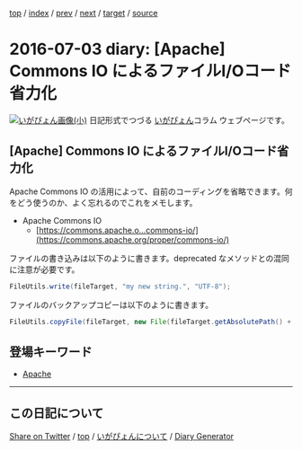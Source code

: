 [top](../index.html) 
 / [index](index.html) 
 / [prev](ig160630.html) 
 / [next](ig160704.html) 
 / [target](https://igapyon.github.io/diary/2016/ig160703.html) 
 / [source](https://github.com/igapyon/diary/blob/gh-pages/2016/ig160703.src.md) 

2016-07-03 diary: [Apache] Commons IO によるファイルI/Oコード省力化
=====================================================================================================
[![いがぴょん画像(小)](https://igapyon.github.io/diary/images/iga200306s.jpg "いがぴょん")](https://igapyon.github.io/diary/memo/memoigapyon.html) 日記形式でつづる [いがぴょん](https://igapyon.github.io/diary/memo/memoigapyon.html)コラム ウェブページです。

## [Apache] Commons IO によるファイルI/Oコード省力化

Apache Commons IO の活用によって、自前のコーディングを省略できます。何をどう使うのか、よく忘れるのでこれをメモします。

* Apache Commons IO
  * [https://commons.apache.o...commons-io/](https://commons.apache.org/proper/commons-io/)


ファイルの書き込みは以下のように書きます。deprecated なメソッドとの混同に注意が必要です。

```java
FileUtils.write(fileTarget, "my new string.", "UTF-8");
```


ファイルのバックアップコピーは以下のように書きます。

```java
FileUtils.copyFile(fileTarget, new File(fileTarget.getAbsolutePath() + ".orig"), true);
```

## 登場キーワード

* [Apache](../keyword/apache.html)

----------------------------------------------------------------------------------------------------

## この日記について

[Share on Twitter](https://twitter.com/intent/tweet?hashtags=igapyon%2Cdiary%2C%E3%81%84%E3%81%8C%E3%81%B4%E3%82%87%E3%82%93%2CApache&text=%5BApache%5D+Commons+IO+%E3%81%AB%E3%82%88%E3%82%8B%E3%83%95%E3%82%A1%E3%82%A4%E3%83%ABI%2FO%E3%82%B3%E3%83%BC%E3%83%89%E7%9C%81%E5%8A%9B%E5%8C%96&url=https%3A%2F%2Figapyon.github.io%2Fdiary%2F2016%2Fig160703.html) / [top](../index.html) / [いがぴょんについて](https://igapyon.github.io/diary/memo/memoigapyon.html) / [Diary Generator](https://github.com/igapyon/igapyonv3)
